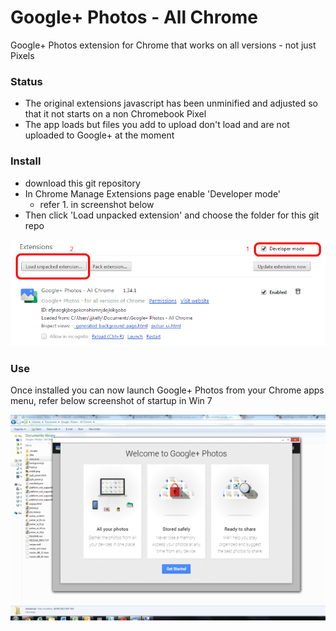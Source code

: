 Google+ Photos - All Chrome
==================

Google+ Photos extension for Chrome that works on all versions - not just Pixels

### Status

* The original extensions javascript has been unminified and adjusted so that it not starts on a non Chromebook Pixel
* The app loads but files you add to upload don't load and are not uploaded to Google+ at the moment

### Install

* download this git repository
* In Chrome Manage Extensions page enable 'Developer mode'
  * refer 1. in screenshot below
* Then click 'Load unpacked extension' and choose the folder for this git repo

![](install.png)

### Use

Once installed you can now launch Google+ Photos from your Chrome apps menu, refer below screenshot of startup in Win 7

![](win7.png)





